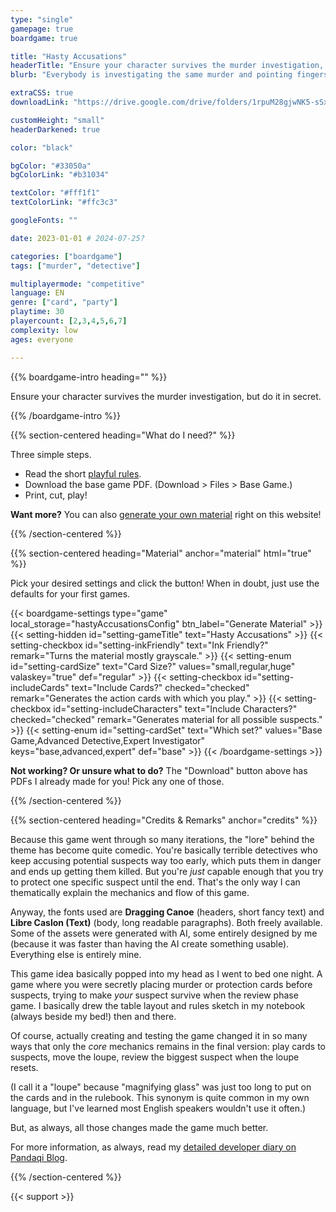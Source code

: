 ```yaml
---
type: "single"
gamepage: true
boardgame: true

title: "Hasty Accusations"
headerTitle: "Ensure your character survives the murder investigation, but do it in secret"
blurb: "Everybody is investigating the same murder and pointing fingers every which way. Secret fingers. With secret actions. And you don't want too many targeting your hidden role."

extraCSS: true
downloadLink: "https://drive.google.com/drive/folders/1rpuM28gjwNK5-sSxLlJj0HYrXq8mgZkr" # already updated!

customHeight: "small"
headerDarkened: true

color: "black"

bgColor: "#33050a"
bgColorLink: "#b31034"

textColor: "#fff1f1"
textColorLink: "#ffc3c3"

googleFonts: ""

date: 2023-01-01 # 2024-07-25?

categories: ["boardgame"]
tags: ["murder", "detective"]

multiplayermode: "competitive"
language: EN
genre: ["card", "party"]
playtime: 30
playercount: [2,3,4,5,6,7]
complexity: low
ages: everyone

---
```


{{% boardgame-intro heading="" %}}

Ensure your character survives the murder investigation, but do it in secret.

{{% /boardgame-intro %}}

{{% section-centered heading="What do I need?" %}}

Three simple steps.
* Read the short [playful rules](rules).
* Download the base game PDF. (Download > Files > Base Game.)
* Print, cut, play!

**Want more?** You can also [generate your own material](#material) right on this website!

{{% /section-centered %}}

{{% section-centered heading="Material" anchor="material" html="true" %}}

<p>Pick your desired settings and click the button! When in doubt, just use the defaults for your first games.</p>

{{< boardgame-settings type="game" local_storage="hastyAccusationsConfig" btn_label="Generate Material" >}}
	{{< setting-hidden id="setting-gameTitle" text="Hasty Accusations" >}}
  {{< setting-checkbox id="setting-inkFriendly" text="Ink Friendly?" remark="Turns the material mostly grayscale." >}}
  {{< setting-enum id="setting-cardSize" text="Card Size?" values="small,regular,huge" valaskey="true" def="regular" >}}
  {{< setting-checkbox id="setting-includeCards" text="Include Cards?" checked="checked" remark="Generates the action cards with which you play." >}}
  {{< setting-checkbox id="setting-includeCharacters" text="Include Characters?" checked="checked" remark="Generates material for all possible suspects." >}}
  {{< setting-enum id="setting-cardSet" text="Which set?" values="Base Game,Advanced Detective,Expert Investigator" keys="base,advanced,expert" def="base" >}}
{{< /boardgame-settings >}}

<p class="settings-remark"><strong>Not working? Or unsure what to do?</strong> The "Download" button above has PDFs I already made for you! Pick any one of those.</p>

{{% /section-centered %}}

{{% section-centered heading="Credits & Remarks" anchor="credits" %}}

Because this game went through so many iterations, the "lore" behind the theme has become quite comedic. You're basically terrible detectives who keep accusing potential suspects way too early, which puts them in danger and ends up getting them killed. But you're _just_ capable enough that you try to protect one specific suspect until the end. That's the only way I can thematically explain the mechanics and flow of this game. 

Anyway, the fonts used are **Dragging Canoe** (headers, short fancy text) and **Libre Caslon (Text)** (body, long readable paragraphs). Both freely available. Some of the assets were generated with AI, some entirely designed by me (because it was faster than having the AI create something usable). Everything else is entirely mine.

This game idea basically popped into my head as I went to bed one night. A game where you were secretly placing murder or protection cards before suspects, trying to make _your_ suspect survive when the review phase game. I basically drew the table layout and rules sketch in my notebook (always beside my bed!) then and there.

Of course, actually creating and testing the game changed it in so many ways that only the _core_ mechanics remains in the final version: play cards to suspects, move the loupe, review the biggest suspect when the loupe resets. 

(I call it a "loupe" because "magnifying glass" was just too long to put on the cards and in the rulebook. This synonym is quite common in my own language, but I've learned most English speakers wouldn't use it often.)

But, as always, all those changes made the game much better.

For more information, as always, read my [detailed developer diary on Pandaqi Blog](/blog/boardgames/hasty-accusations).

{{% /section-centered %}}

{{< support >}}
